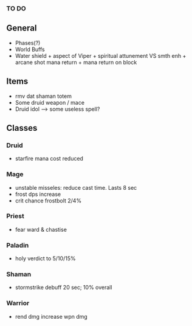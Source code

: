 ### TO DO

## General

- Phases(?)
- World Buffs
- Water shield + aspect of Viper + spiritual attunement VS smth enh + arcane shot mana return + mana return on block

## Items

- rmv dat shaman totem
- Some druid weapon / mace
- Druid idol --> some useless spell?

## Classes

### Druid
- starfire mana cost reduced

### Mage
- unstable misseles: reduce cast time. Lasts 8 sec
- frost dps increase
- crit chance frostbolt 2/4%

### Priest
- fear ward & chastise

### Paladin
- holy verdict to 5/10/15%

### Shaman
- stormstrike debuff 20 sec; 10% overall

### Warrior
- rend dmg increase wpn dmg
